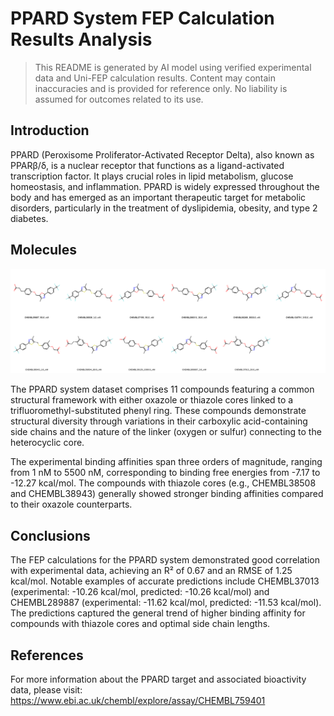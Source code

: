 # PPARD System FEP Calculation Results Analysis

> This README is generated by AI model using verified experimental data and Uni-FEP calculation results. Content may contain inaccuracies and is provided for reference only. No liability is assumed for outcomes related to its use.

## Introduction

PPARD (Peroxisome Proliferator-Activated Receptor Delta), also known as PPARβ/δ, is a nuclear receptor that functions as a ligand-activated transcription factor. It plays crucial roles in lipid metabolism, glucose homeostasis, and inflammation. PPARD is widely expressed throughout the body and has emerged as an important therapeutic target for metabolic disorders, particularly in the treatment of dyslipidemia, obesity, and type 2 diabetes.

## Molecules

![Molecular structures of representative compounds](mol_grid.png)

The PPARD system dataset comprises 11 compounds featuring a common structural framework with either oxazole or thiazole cores linked to a trifluoromethyl-substituted phenyl ring. These compounds demonstrate structural diversity through variations in their carboxylic acid-containing side chains and the nature of the linker (oxygen or sulfur) connecting to the heterocyclic core.

The experimental binding affinities span three orders of magnitude, ranging from 1 nM to 5500 nM, corresponding to binding free energies from -7.17 to -12.27 kcal/mol. The compounds with thiazole cores (e.g., CHEMBL38508 and CHEMBL38943) generally showed stronger binding affinities compared to their oxazole counterparts.

## Conclusions

The FEP calculations for the PPARD system demonstrated good correlation with experimental data, achieving an R² of 0.67 and an RMSE of 1.25 kcal/mol. Notable examples of accurate predictions include CHEMBL37013 (experimental: -10.26 kcal/mol, predicted: -10.26 kcal/mol) and CHEMBL289887 (experimental: -11.62 kcal/mol, predicted: -11.53 kcal/mol). The predictions captured the general trend of higher binding affinity for compounds with thiazole cores and optimal side chain lengths.

## References

For more information about the PPARD target and associated bioactivity data, please visit:
https://www.ebi.ac.uk/chembl/explore/assay/CHEMBL759401 
